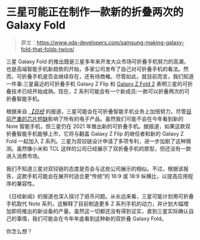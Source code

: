 # 三星可能正在制作一款新的折叠两次的 Galaxy Fold

> 原文：<https://www.xda-developers.com/samsung-making-galaxy-fold-that-folds-twice/>

三星 Galaxy Fold 的推出既是三星多年来开发大众市场可折叠手机努力的高潮，也是高端智能手机新趋势的开始，多家公司发布了自己对可折叠手机的看法。然而，可折叠手机是否会继续存在，还有待商榷。尽管如此，就目前而言，我们知道一件事:三星最近的可折叠手机 Galaxy Z Flip 和 [Galaxy Z Fold 2](https://www.xda-developers.com/best-galaxy-z-fold-2-deals/) 表明三星的可折叠技术已经开始成熟。现在，Z 系列可能会有一个新成员:一款可以折叠两次的可折叠智能手机。

根据来自 [*【日经*](https://asia.nikkei.com/Business/Technology/Samsung-bets-big-on-foldable-smartphones-amid-chip-crunch) 的报道，三星可能会在可折叠智能手机业务上加倍努力，尽管[目前严重的芯片短缺](https://www.xda-developers.com/qualcomm-struggling-make-snapdragon-888/)影响了所有的电子产品。虽然我们可能不会在今年看到新的 Note 智能手机，但三星仍在 2021 年推出新的可折叠手机。据报道，如果这款双折叠智能手机能够上市，它将与翻盖 Galaxy Z Flip 的继任者和新的 Galaxy Z Fold 一起加入 Z 系列。三星为双铰链设计申请了多项专利，进一步加剧了这种猜测。虽然像小米和 TCL 这样的公司已经展示了双折叠手机的原型，但还没有一款进入消费市场。

我们不知道三星对双铰链的态度是否会与这些公司展示的相似。不过，根据该报告，这款手机可能会在展开时适合更“传统”的 16:9 或 18:9 纵横比，以提高应用程序的兼容性。

《日经新闻》的报道也深入探讨了纸币问题。从长远来看，三星可能计划用可折叠手机取代 Note 系列，这解释了目前制造更多 Z 系列手机的动力，并计划大幅增加即将推出的新设备的产量。虽然这一切都还没有得到证实，直到三星实际确认自己的事情，我们可能会在今年年底看到这种新的双折叠 Galaxy Fold。

你怎么想？